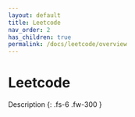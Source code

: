 ```yaml
---
layout: default
title: Leetcode
nav_order: 2
has_children: true
permalink: /docs/leetcode/overview
---
```


# Leetcode

Description
{: .fs-6 .fw-300 }